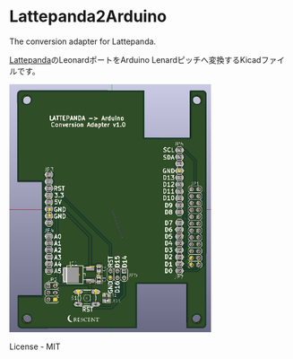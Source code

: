 # Lattepanda2Arduino
The conversion adapter for Lattepanda.

[Lattepanda][1]のLeonardポートをArduino Lenardピッチへ変換するKicadファイルです。  

  
 <img src="https://github.com/meerstern/Lattepanda2Arduino/blob/master/lattepanda.jpg" width="360">

[1]: http://www.lattepanda.com/ "*1"

License - MIT
